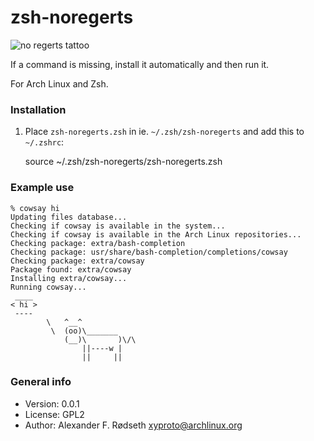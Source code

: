 # zsh-noregerts

<img alt="no regerts tattoo" src="https://www.drduplechain.com/content/uploads/2019/07/no-regerts-tattoo-1.jpg.webp">

If a command is missing, install it automatically and then run it.

For Arch Linux and Zsh.

### Installation

1. Place `zsh-noregerts.zsh` in ie. `~/.zsh/zsh-noregerts` and add this to `~/.zshrc`:

    source ~/.zsh/zsh-noregerts/zsh-noregerts.zsh

### Example use

```
% cowsay hi
Updating files database...
Checking if cowsay is available in the system...
Checking if cowsay is available in the Arch Linux repositories...
Checking package: extra/bash-completion
Checking package: usr/share/bash-completion/completions/cowsay
Checking package: extra/cowsay
Package found: extra/cowsay
Installing extra/cowsay...
Running cowsay...
 ____
< hi >
 ----
        \   ^__^
         \  (oo)\_______
            (__)\       )\/\
                ||----w |
                ||     ||
```

### General info

* Version: 0.0.1
* License: GPL2
* Author: Alexander F. Rødseth <xyproto@archlinux.org>
